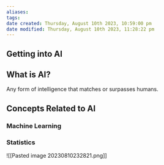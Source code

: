 ```yaml
---
aliases: 
tags: 
date created: Thursday, August 10th 2023, 10:59:00 pm
date modified: Thursday, August 10th 2023, 11:28:22 pm
---
```


## Getting into AI

## What is AI?

Any form of intelligence that matches or surpasses humans.

## Concepts Related to AI

### Machine Learning

### Statistics

![[Pasted image 20230810232821.png]]